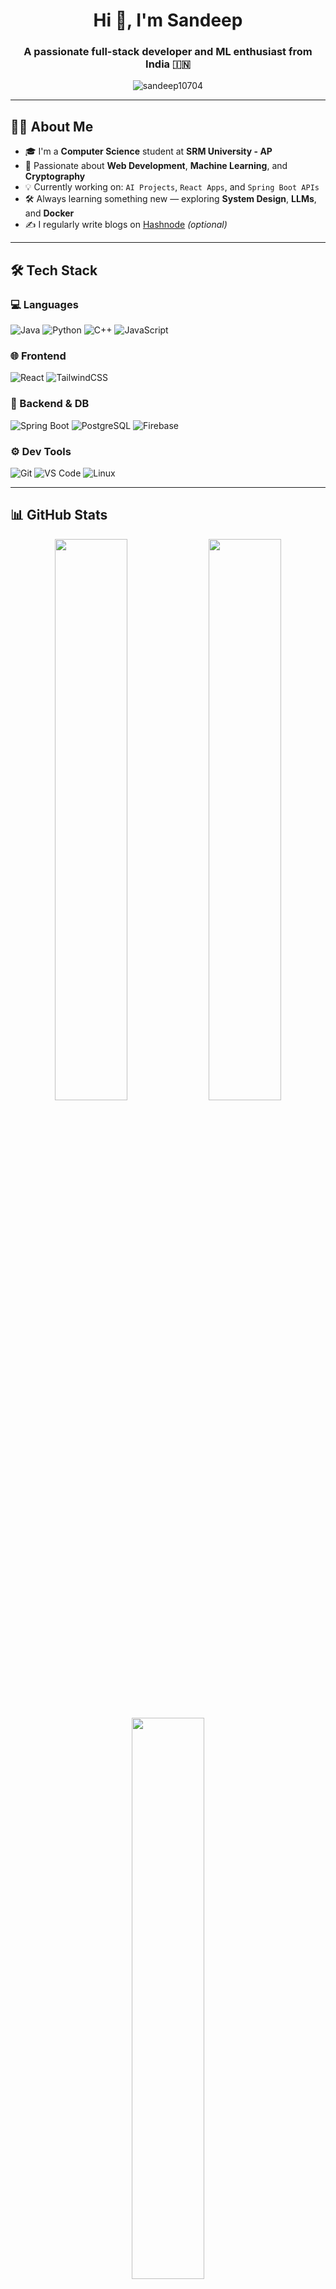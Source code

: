 <h1 align="center">Hi 👋, I'm Sandeep</h1>
<h3 align="center">A passionate full-stack developer and ML enthusiast from India 🇮🇳</h3>

<p align="center">
  <img src="https://komarev.com/ghpvc/?username=sandeep10704&label=Profile%20views&color=0e75b6&style=flat" alt="sandeep10704" />
</p>

---

## 🧑‍💻 About Me

- 🎓 I'm a **Computer Science** student at **SRM University - AP**
- 🌟 Passionate about **Web Development**, **Machine Learning**, and **Cryptography**
- 💡 Currently working on: `AI Projects`, `React Apps`, and `Spring Boot APIs`
- 🛠️ Always learning something new — exploring **System Design**, **LLMs**, and **Docker**
- ✍️ I regularly write blogs on [Hashnode](https://your-blog-link) *(optional)*

---

## 🛠️ Tech Stack

### 💻 Languages
![Java](https://img.shields.io/badge/Java-ED8B00?style=for-the-badge&logo=openjdk&logoColor=white)
![Python](https://img.shields.io/badge/Python-3670A0?style=for-the-badge&logo=python&logoColor=white)
![C++](https://img.shields.io/badge/C++-00599C?style=for-the-badge&logo=cplusplus&logoColor=white)
![JavaScript](https://img.shields.io/badge/JavaScript-F7DF1E?style=for-the-badge&logo=javascript&logoColor=black)

### 🌐 Frontend
![React](https://img.shields.io/badge/React-20232A?style=for-the-badge&logo=react&logoColor=61DAFB)
![TailwindCSS](https://img.shields.io/badge/Tailwind_CSS-38B2AC?style=for-the-badge&logo=tailwind-css&logoColor=white)

### 🔧 Backend & DB
![Spring Boot](https://img.shields.io/badge/SpringBoot-6DB33F?style=for-the-badge&logo=springboot&logoColor=white)
![PostgreSQL](https://img.shields.io/badge/PostgreSQL-316192?style=for-the-badge&logo=postgresql&logoColor=white)
![Firebase](https://img.shields.io/badge/Firebase-FFCA28?style=for-the-badge&logo=firebase&logoColor=black)

### ⚙️ Dev Tools
![Git](https://img.shields.io/badge/Git-F05032?style=for-the-badge&logo=git&logoColor=white)
![VS Code](https://img.shields.io/badge/VSCode-007ACC?style=for-the-badge&logo=visual-studio-code&logoColor=white)
![Linux](https://img.shields.io/badge/Linux-FCC624?style=for-the-badge&logo=linux&logoColor=black)

---

## 📊 GitHub Stats

<p align="center">
  <img src="https://github-readme-stats.vercel.app/api?username=sandeep10704&show_icons=true&theme=tokyonight" width="48%" />
  <img src="https://github-readme-streak-stats.herokuapp.com/?user=sandeep10704&theme=tokyonight" width="48%" />
</p>

<p align="center">
  <img src="https://github-readme-stats.vercel.app/api/top-langs/?username=sandeep10704&layout=compact&theme=tokyonight" width="48%" />
</p>

---

## 📌 Featured Projects

- 🔢 **Dynamic Quiz Generator** – Spring Boot + React + PostgreSQL
- 🧠 **Fake News Detection** – NLP + Scikit-learn + TensorFlow
- 💬 **Chat Application** – Real-time messaging using React & Spring Boot
- 🔐 **ECC & RSA Tools** – Cryptographic algorithm implementations

---

## 📫 Connect With Me

<p align="left">
  <a href="https://linkedin.com/in/sandeep10407" target="blank"><img align="center" src="https://img.shields.io/badge/-LinkedIn-0077B5?style=for-the-badge&logo=linkedin&logoColor=white" /></a>
  <a href="mailto:saivenkatasandeep5@gmail.com"><img align="center" src="https://img.shields.io/badge/-Gmail-D14836?style=for-the-badge&logo=gmail&logoColor=white" /></a>
  <a href="https://github.com/sandeep10407"><img align="center" src="https://img.shields.io/badge/-GitHub-181717?style=for-the-badge&logo=github&logoColor=white" /></a>
</p>

---

<p align="center">
  <img src="https://github.com/sandeep10704/sandeep10407/blob/output/github-contribution-grid-snake.svg" alt="snake animation" />
</p>
